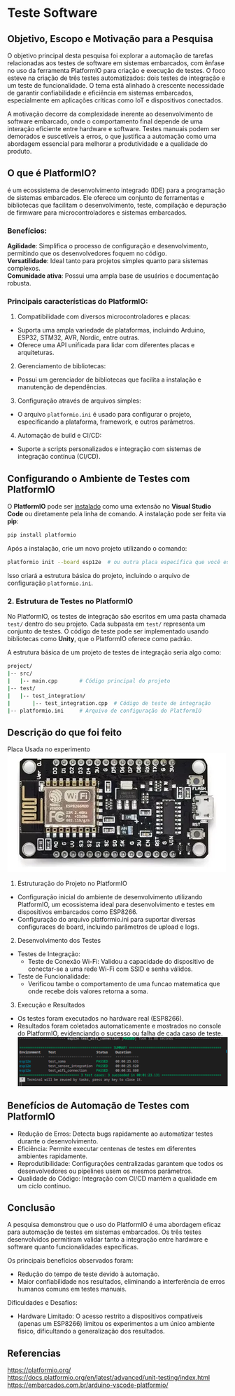 # Teste Software

## Objetivo, Escopo e Motivação para a Pesquisa

O objetivo principal desta pesquisa foi explorar a automação de tarefas relacionadas aos testes de software em sistemas embarcados, com ênfase no uso da ferramenta PlatformIO para criação e execução de testes. O foco esteve na criação de três testes automatizados: dois testes de integração e um teste de funcionalidade. O tema está alinhado à crescente necessidade de garantir confiabilidade e eficiência em sistemas embarcados, especialmente em aplicações críticas como IoT e dispositivos conectados.

A motivação decorre da complexidade inerente ao desenvolvimento de software embarcado, onde o comportamento final depende de uma interação eficiente entre hardware e software. Testes manuais podem ser demorados e suscetíveis a erros, o que justifica a automação como uma abordagem essencial para melhorar a produtividade e a qualidade do produto.

## O que é PlatformIO?

é um ecossistema de desenvolvimento integrado (IDE) para a programação de sistemas embarcados. Ele oferece um conjunto de ferramentas e bibliotecas que facilitam o desenvolvimento, teste, compilação e depuração de firmware para microcontroladores e sistemas embarcados.

### Benefícios:

**Agilidade**: Simplifica o processo de configuração e desenvolvimento, permitindo que os desenvolvedores foquem no código.<br>
**Versatilidade**: Ideal tanto para projetos simples quanto para sistemas complexos.<br>
**Comunidade ativa**: Possui uma ampla base de usuários e documentação robusta.<br>

### Principais características do PlatformIO:

1. Compatibilidade com diversos microcontroladores e placas:
  - Suporta uma ampla variedade de plataformas, incluindo Arduino, ESP32, STM32, AVR, Nordic, entre outras.
  - Oferece uma API unificada para lidar com diferentes placas e arquiteturas.
2. Gerenciamento de bibliotecas:
  - Possui um gerenciador de bibliotecas que facilita a instalação e manutenção de dependências.
3. Configuração através de arquivos simples:
  - O arquivo `platformio.ini` é usado para configurar o projeto, especificando a plataforma, framework, e outros parâmetros.
4. Automação de build e CI/CD:
 - Suporte a scripts personalizados e integração com sistemas de integração contínua (CI/CD).

## Configurando o Ambiente de Testes com PlatformIO

O **PlatformIO** pode ser [instalado](PlatformIO_instalado.md) como uma extensão no **Visual Studio Code** ou diretamente pela linha de comando. A instalação pode ser feita via **pip**:

```bash
pip install platformio
```

Após a instalação, crie um novo projeto utilizando o comando:

```bash
platformio init --board esp12e  # ou outra placa específica que você esteja utilizando
```

Isso criará a estrutura básica do projeto, incluindo o arquivo de configuração `platformio.ini`.

### 2. Estrutura de Testes no PlatformIO

No PlatformIO, os testes de integração são escritos em uma pasta chamada `test/` dentro do seu projeto. Cada subpasta em `test/` representa um conjunto de testes. O código de teste pode ser implementado usando bibliotecas como **Unity**, que o PlatformIO oferece como padrão.

A estrutura básica de um projeto de testes de integração seria algo como:

```bash
project/
|-- src/
|   |-- main.cpp       # Código principal do projeto
|-- test/
|   |-- test_integration/
|       |-- test_integration.cpp  # Código de teste de integração
|-- platformio.ini     # Arquivo de configuração do PlatformIO
```
## Descrição do que foi feito

Placa Usada no experimento
![](img/esp8266.png)

 1. Estruturação do Projeto no PlatformIO
   - Configuração inicial do ambiente de desenvolvimento utilizando PlatformIO, um ecossistema ideal para desenvolvimento e testes em dispositivos embarcados como ESP8266.
   - Configuração do arquivo platformio.ini para suportar diversas configuraces de board, incluindo parâmetros de upload e logs.
 2. Desenvolvimento dos Testes
   - Testes de Integração:
     - Teste de Conexão Wi-Fi: Validou a capacidade do dispositivo de conectar-se a uma rede Wi-Fi com SSID e senha válidos.
   - Teste de Funcionalidade:
     <!-- - Verificou o comportamento do LED embutido (LED_BUILTIN), testando se ele acende e apaga conforme esperado em um cenário de operação básico. -->
     - Verificou tambe o comportamento de uma funcao matematica que onde recebe dois valores retorna a soma.
 3. Execução e Resultados
   - Os testes foram executados no hardware real (ESP8266).
   - Resultados foram coletados automaticamente e mostrados no console do PlatformIO, evidenciando o sucesso ou falha de cada caso de teste.
![](img/saida.png)

## Benefícios de Automação de Testes com PlatformIO
   - Redução de Erros: Detecta bugs rapidamente ao automatizar testes durante o desenvolvimento.
   - Eficiência: Permite executar centenas de testes em diferentes ambientes rapidamente.
   - Reprodutibilidade: Configurações centralizadas garantem que todos os desenvolvedores ou pipelines usem os mesmos parâmetros.
   - Qualidade do Código: Integração com CI/CD mantém a qualidade em um ciclo contínuo.

## Conclusão
A pesquisa demonstrou que o uso do PlatformIO é uma abordagem eficaz para automação de testes em sistemas embarcados. Os três testes desenvolvidos permitiram validar tanto a integração entre hardware e software quanto funcionalidades específicas. 

Os principais benefícios observados foram:

- Redução do tempo de teste devido à automação.
- Maior confiabilidade nos resultados, eliminando a interferência de erros humanos comuns em testes manuais.

Dificuldades e Desafios:

<!-- Falta de Documentação Detalhada: Encontrar materiais específicos sobre automação de testes com PlatformIO foi desafiador, especialmente para casos de integração com hardware.  -->
- Hardware Limitado: O acesso restrito a dispositivos compatíveis (apenas um ESP8266) limitou os experimentos a um único ambiente fisico, dificultando a generalização dos resultados.


## Referencias
https://platformio.org/<br>
https://docs.platformio.org/en/latest/advanced/unit-testing/index.html<br>
https://embarcados.com.br/arduino-vscode-platformio/<br>

